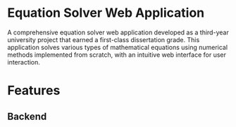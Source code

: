 # Equation Solver Web Application

A comprehensive equation solver web application developed 
as a third-year university project that earned a first-class dissertation grade. This application solves various types of mathematical equations 
using numerical methods implemented from scratch, with an intuitive web interface for user interaction.

# Features

## Backend

